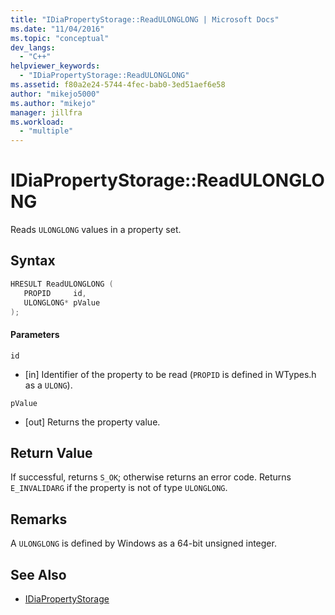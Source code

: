 ```yaml
---
title: "IDiaPropertyStorage::ReadULONGLONG | Microsoft Docs"
ms.date: "11/04/2016"
ms.topic: "conceptual"
dev_langs:
  - "C++"
helpviewer_keywords:
  - "IDiaPropertyStorage::ReadULONGLONG"
ms.assetid: f80a2e24-5744-4fec-bab0-3ed51aef6e58
author: "mikejo5000"
ms.author: "mikejo"
manager: jillfra
ms.workload:
  - "multiple"
---
```

# IDiaPropertyStorage::ReadULONGLONG
Reads `ULONGLONG` values in a property set.

## Syntax

```C++
HRESULT ReadULONGLONG ( 
   PROPID     id,
   ULONGLONG* pValue
);
```

#### Parameters
 `id`
- [in] Identifier of the property to be read (`PROPID` is defined in WTypes.h as a `ULONG`).

 `pValue`
- [out] Returns the property value.

## Return Value
 If successful, returns `S_OK`; otherwise returns an error code. Returns `E_INVALIDARG` if the property is not of type `ULONGLONG`.

## Remarks
 A `ULONGLONG` is defined by Windows as a 64-bit unsigned integer.

## See Also
- [IDiaPropertyStorage](../../debugger/debug-interface-access/idiapropertystorage.md)